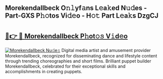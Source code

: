 ## Morekendallbeck O𝚗𝚕yf𝚊ns L𝚎a𝚔ed N𝚞𝚍es - Part-GXS P𝚑𝚘tos Vi𝚍𝚎o - H𝚘𝚝 Part L𝚎a𝚔s DzgCJ

# <h2><a href="http://kf48ke.oniu.top/?m=Morekendallbeck">🔗👉 🔴 Morekendallbeck P𝚑ot𝚘𝚜 V𝚒d𝚎o</a></h2>

[![Morekendallbeck Nu𝚍e𝚜](https://i.imgur.com/0qMVB7G.gif)](http://kf48ke.oniu.top/?m=Morekendallbeck)
Digital media artist and amusement provider Morekendallbeck, recognized for disseminating dance and lifestyle content through trending choreographies and short films. Brilliant puppet builder Morekendallbeck, celebrated for their exceptional skills and accomplishments in creating puppets.  
